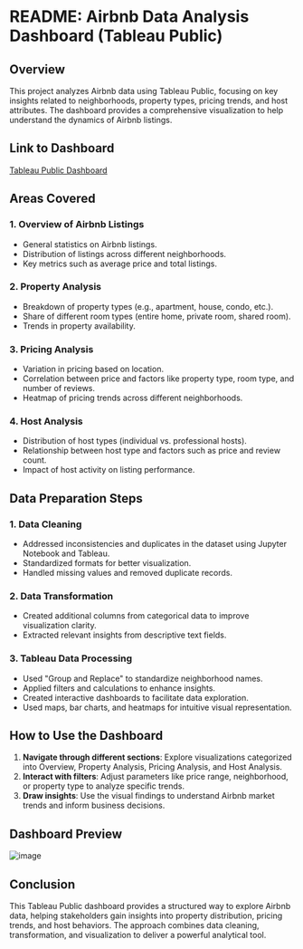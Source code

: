 # README: Airbnb Data Analysis Dashboard (Tableau Public)

## Overview
This project analyzes Airbnb data using Tableau Public, focusing on key insights related to neighborhoods, property types, pricing trends, and host attributes. The dashboard provides a comprehensive visualization to help understand the dynamics of Airbnb listings.

## Link to Dashboard
[Tableau Public Dashboard](https://public.tableau.com/views/Book1_17300285851070/Dashboard1?:language=en-GB&:sid=&:redirect=auth&:display_count=n&:origin=viz_share_link)

## Areas Covered
### 1. Overview of Airbnb Listings
- General statistics on Airbnb listings.
- Distribution of listings across different neighborhoods.
- Key metrics such as average price and total listings.

### 2. Property Analysis
- Breakdown of property types (e.g., apartment, house, condo, etc.).
- Share of different room types (entire home, private room, shared room).
- Trends in property availability.

### 3. Pricing Analysis
- Variation in pricing based on location.
- Correlation between price and factors like property type, room type, and number of reviews.
- Heatmap of pricing trends across different neighborhoods.

### 4. Host Analysis
- Distribution of host types (individual vs. professional hosts).
- Relationship between host type and factors such as price and review count.
- Impact of host activity on listing performance.

## Data Preparation Steps
### 1. Data Cleaning
- Addressed inconsistencies and duplicates in the dataset using Jupyter Notebook and Tableau.
- Standardized formats for better visualization.
- Handled missing values and removed duplicate records.

### 2. Data Transformation
- Created additional columns from categorical data to improve visualization clarity.
- Extracted relevant insights from descriptive text fields.

### 3. Tableau Data Processing
- Used "Group and Replace" to standardize neighborhood names.
- Applied filters and calculations to enhance insights.
- Created interactive dashboards to facilitate data exploration.
- Used maps, bar charts, and heatmaps for intuitive visual representation.

## How to Use the Dashboard
1. **Navigate through different sections**: Explore visualizations categorized into Overview, Property Analysis, Pricing Analysis, and Host Analysis.
2. **Interact with filters**: Adjust parameters like price range, neighborhood, or property type to analyze specific trends.
3. **Draw insights**: Use the visual findings to understand Airbnb market trends and inform business decisions.

## Dashboard Preview
![image](https://github.com/user-attachments/assets/4405a46a-68c3-4393-8584-43a086160542)


## Conclusion
This Tableau Public dashboard provides a structured way to explore Airbnb data, helping stakeholders gain insights into property distribution, pricing trends, and host behaviors. The approach combines data cleaning, transformation, and visualization to deliver a powerful analytical tool.

